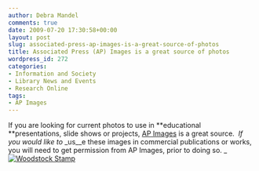 ```yaml
---
author: Debra Mandel
comments: true
date: 2009-07-20 17:30:58+00:00
layout: post
slug: associated-press-ap-images-is-a-great-source-of-photos
title: Associated Press (AP) Images is a great source of photos
wordpress_id: 272
categories:
- Information and Society
- Library News and Events
- Research Online
tags:
- AP Images
---
```


If you are looking for current photos to use in **educational **presentations, slide shows or projects, [AP Images](http://www.apimages.com/fronts/Default.aspx?sh=14) is a great source.  _If you would like to_ _us__e these images in commercial publications or works, you will need to get permission from AP Images, prior to doing so. _[![Woodstock Stamp](http://www.lib.neu.edu/snippets/wp-content/uploads/2009/08/ap990708027461-300x298.jpg)](http://www.lib.neu.edu/snippets/wp-content/uploads/2009/08/ap990708027461.jpg)
